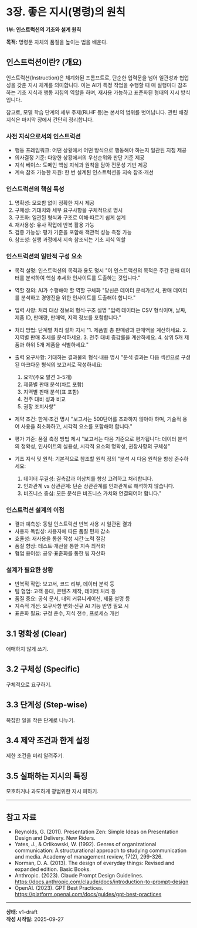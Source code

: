 # 3장. 좋은 지시(명령)의 원칙

**1부: 인스트럭션의 기초와 설계 원칙**

**목적:** 명령문 자체의 품질을 높이는 법을 배운다.

## 인스트럭션이란? (개요)

인스트럭션(Instruction)은 체계화된 프롬프트로, 단순한 입력문을 넘어 일관성과 협업성을 갖춘 지시 체계를 의미합니다. 이는 AI가 특정 작업을 수행할 때 매 실행마다 참조하는 기초 지식과 행동 지침의 역할을 하며, 재사용 가능하고 표준화된 형태의 지시 방식입니다.

참고로, 모델 학습 단계의 세부 주제(RLHF 등)는 본서의 범위를 벗어납니다. 관련 배경지식은 마지막 장에서 간단히 정리합니다.

### 사전 지식으로서의 인스트럭션

- 행동 프레임워크: 어떤 상황에서 어떤 방식으로 행동해야 하는지 일관된 지침 제공
- 의사결정 기준: 다양한 상황에서의 우선순위와 판단 기준 제공
- 지식 베이스: 도메인 핵심 지식과 원칙을 담아 전문성 기반 제공
- 계속 참조 가능한 자원: 한 번 설계된 인스트럭션을 지속 참조·개선

### 인스트럭션의 핵심 특성

1. 명확성: 모호함 없이 정확한 지시 제공
2. 구체성: 기대치와 세부 요구사항을 구체적으로 명시
3. 구조화: 일관된 형식과 구조로 이해·따르기 쉽게 설계
4. 재사용성: 유사 작업에 반복 활용 가능
5. 검증 가능성: 평가 기준을 포함해 객관적 성능 측정 가능
6. 참조성: 실행 과정에서 지속 참조되는 기초 지식 역할

### 인스트럭션의 일반적 구성 요소

- 목적 설명: 인스트럭션의 목적과 용도 명시
  "이 인스트럭션의 목적은 주간 판매 데이터를 분석하여 핵심 추세와 인사이트를 도출하는 것입니다."

- 역할 정의: AI가 수행해야 할 역할 구체화
  "당신은 데이터 분석가로서, 판매 데이터를 분석하고 경영진을 위한 인사이트를 도출해야 합니다."

- 입력 사양: 처리 대상 정보의 형식·구조 설명
  "입력 데이터는 CSV 형식이며, 날짜, 제품 ID, 판매량, 판매액, 지역 정보를 포함합니다."

- 처리 방법: 단계별 처리 절차 지시
  "1. 제품별 총 판매량과 판매액을 계산하세요.
   2. 지역별 판매 추세를 분석하세요.
   3. 전주 대비 증감률을 계산하세요.
   4. 상위 5개 제품과 하위 5개 제품을 식별하세요."

- 출력 요구사항: 기대하는 결과물의 형식·내용 명시
  "분석 결과는 다음 섹션으로 구성된 마크다운 형식의 보고서로 작성하세요:
   1. 요약(주요 발견 3-5개)
   2. 제품별 판매 분석(차트 포함)
   3. 지역별 판매 분석(표 포함)
   4. 전주 대비 성과 비교
   5. 권장 조치사항"

- 제약 조건: 한계·조건 명시
  "보고서는 500단어를 초과하지 않아야 하며, 기술적 용어 사용을 최소화하고, 시각적 요소를 포함해야 합니다."

- 평가 기준: 품질 측정 방법 제시
  "보고서는 다음 기준으로 평가됩니다: 데이터 분석의 정확성, 인사이트의 실용성, 시각적 요소의 명확성, 권장사항의 구체성"

- 기초 지식 및 원칙: 기본적으로 참조할 원칙 정의
  "분석 시 다음 원칙을 항상 준수하세요:
   1. 데이터 무결성: 결측값과 이상치를 항상 고려하고 처리합니다.
   2. 인과관계 vs 상관관계: 단순 상관관계를 인과관계로 해석하지 않습니다.
   3. 비즈니스 중심: 모든 분석은 비즈니스 가치와 연결되어야 합니다."

### 인스트럭션 설계의 이점

- 결과 예측성: 동일 인스트럭션 반복 사용 시 일관된 결과
- 사용자 독립성: 사용자에 따른 품질 편차 감소
- 효율성: 재사용을 통한 작성 시간·노력 절감
- 품질 향상: 테스트·개선을 통한 지속 최적화
- 협업 용이성: 공유·표준화를 통한 팀 자산화

### 설계가 필요한 상황

- 반복적 작업: 보고서, 코드 리뷰, 데이터 분석 등
- 팀 협업: 고객 응대, 콘텐츠 제작, 데이터 처리 등
- 품질 중요: 공식 문서, 대외 커뮤니케이션, 제품 설명 등
- 지속적 개선: 요구사항 변화·신규 AI 기능 반영 필요 시
- 표준화 필요: 규정 준수, 지식 전수, 프로세스 개선

## 3.1 명확성 (Clear)
애매하지 않게 쓰기.

## 3.2 구체성 (Specific)
구체적으로 요구하기.

## 3.3 단계성 (Step-wise)
복잡한 일을 작은 단계로 나누기.

## 3.4 제약 조건과 한계 설정
제한 조건을 미리 알려주기.

## 3.5 실패하는 지시의 특징
모호하거나 과도하게 광범위한 지시 피하기.

---

## 참고 자료

- Reynolds, G. (2011). Presentation Zen: Simple Ideas on Presentation Design and Delivery. New Riders.
- Yates, J., & Orlikowski, W. (1992). Genres of organizational communication: A structurational approach to studying communication and media. Academy of management review, 17(2), 299-326.
- Norman, D. A. (2013). The design of everyday things: Revised and expanded edition. Basic Books.
- Anthropic. (2023). Claude Prompt Design Guidelines. https://docs.anthropic.com/claude/docs/introduction-to-prompt-design
- OpenAI. (2023). GPT Best Practices. https://platform.openai.com/docs/guides/gpt-best-practices
 

---

 

**상태:** v1-draft  
**작성 시작일:** 2025-09-27
